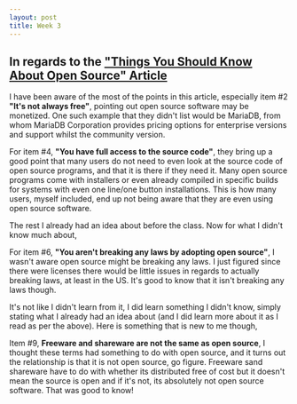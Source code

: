 ```yaml
---
layout: post
title: Week 3
---
```


## In regards to the ["Things You Should Know About Open Source" Article](https://www.techrepublic.com/blog/10-things/10-things-you-should-know-about-open-source-before-you-use-it)

I have been aware of the most of the points in this article, especially item #2 **"It's not always free"**, pointing out open source software may be monetized. One such example that they didn't list would be MariaDB, from whom MariaDB Corporation provides pricing options for enterprise versions and support whilst the community version.

For item #4, **"You have full access to the source code"**, they bring up a good point that many users do not need to even look at the source code of open source programs, and that it is there if they need it. Many open source programs come with installers or even already compiled in specific builds for systems with even one line/one button installations. This is how many users, myself included, end up not being aware that they are even using open source software.

The rest I already had an idea about before the class. Now for what I didn't know much about,

For item #6, **"You aren't breaking any laws by adopting open source"**, I wasn't aware open source might be breaking any laws. I just figured since there were licenses there would be little issues in regards to actually breaking laws, at least in the US. It's good to know that it isn't breaking any laws though.

It's not like I didn't learn from it, I did learn something I didn't know, simply stating what I already had an idea about (and I did learn more about it as I read as per the above). Here is something that is new to me though,

Item #9, **Freeware and shareware are not the same as open source**, I thought these terms had something to do with open source, and it turns out the relationship is that it is not open source, go figure. Freeware sand shareware have to do with whether its distributed free of cost but it doesn't mean the source is open and if it's not, its absolutely not open source software. That was good to know!

 